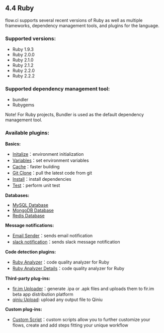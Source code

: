 

## 4.4 Ruby

flow.ci supports several recent versions of Ruby as well as multiple frameworks, dependency management tools, and plugins for the language.

### Supported versions:

- Ruby 1.9.3
- Ruby 2.0.0
- Ruby 2.1.0
- Ruby 2.1.2
- Ruby 2.2.0
- Ruby 2.2.2

### Supported dependency management tool:

- bundler
- Rubygems

Note! For Ruby projects, Bundler is used as the default dependency management tool.
### Available plugins:

<b>Basics:</b>
- [Initalize](./plugins_initialize.html)：environment initialization 
- [Variables](./plugins_variables.html)：set environment variables
- [Cache](./plugins_cache.html)：faster building
- [Git Clone](./plugins_git_clone.html)：pull the latest code from git
- [Install](./plugins_install.html)：install dependencies
- [Test](./plugins_test.html)：perform unit test

<b>Databases:</b>
- [MySQL Database](./plugins_mysql_database.html)
- [MongoDB Database](./plugins_mongodb_database.html)
- [Redis Database](./plugins_redis_database.html)

<b>Message notifications:</b>
- [Email Sender](./plugins_email_sender.html)：sends email notification 
- [slack notification](./plugins_slack_notification.html)：sends slack message notification

<b>Code detection plugins:</b>
- [Ruby Analyzer](./plugins_ruby_analyzer.html)：code quality analyzer for Ruby 
- [Ruby Analyzer Details](./plugins_ruby_analyzer_details.md)：code quality analyzer for Ruby 

<b>Third-party plug-ins:</b>
- [fir.im Uploader](./plugins_firim_uploader.html)：generate .ipa or .apk files and uploads them to fir.im beta app distribution platform
- [qiniu Upload](./plugins_qiniu_upload.html): upload any output file to Qiniu

<b>Custom plug-ins:</b>
- [Custom Script](./plugins_custom_script.html)：custom scripts allow you to further customize your flows, create and add steps fitting your unique workflow
